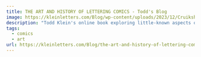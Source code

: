 ```yaml
---
title: THE ART AND HISTORY OF LETTERING COMICS - Todd's Blog
image: https://kleinletters.com/Blog/wp-content/uploads/2023/12/CruikshankTreasurySpectre_1798Detailpg.jpg.webp
description: "Todd Klein's online book exploring little-known aspects of comics: lettering, letterers, logo design and more."
tags:
  - comics
  - art
url: https://kleinletters.com/Blog/the-art-and-history-of-lettering-comics/
---
```

